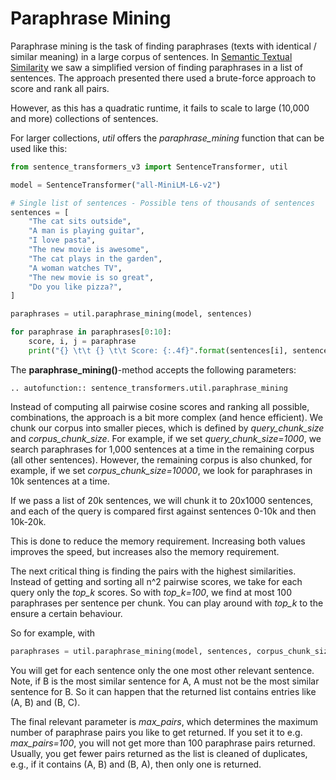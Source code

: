 # Paraphrase Mining

Paraphrase mining is the task of finding paraphrases (texts with identical / similar meaning) in a large corpus of sentences. In [Semantic Textual Similarity](../../../docs/usage/semantic_textual_similarity.md) we saw a simplified version of finding paraphrases in a list of sentences. The approach presented there used a brute-force approach to score and rank all pairs. 

However, as this has a quadratic runtime, it fails to scale to large (10,000 and more) collections of sentences.

For larger collections, *util* offers the *paraphrase_mining* function that can be used like this:
```python
from sentence_transformers_v3 import SentenceTransformer, util

model = SentenceTransformer("all-MiniLM-L6-v2")

# Single list of sentences - Possible tens of thousands of sentences
sentences = [
    "The cat sits outside",
    "A man is playing guitar",
    "I love pasta",
    "The new movie is awesome",
    "The cat plays in the garden",
    "A woman watches TV",
    "The new movie is so great",
    "Do you like pizza?",
]

paraphrases = util.paraphrase_mining(model, sentences)

for paraphrase in paraphrases[0:10]:
    score, i, j = paraphrase
    print("{} \t\t {} \t\t Score: {:.4f}".format(sentences[i], sentences[j], score))
```

The **paraphrase_mining()**-method accepts the following parameters:
```eval_rst
.. autofunction:: sentence_transformers.util.paraphrase_mining
```

Instead of computing all pairwise cosine scores and ranking all possible, combinations, the approach is a bit more complex (and hence efficient). We chunk our corpus into smaller pieces, which is defined by *query_chunk_size* and *corpus_chunk_size*. For example, if we set *query_chunk_size=1000*, we search paraphrases for 1,000 sentences at a time in the remaining corpus (all other sentences). However, the remaining corpus is also chunked, for example, if we set *corpus_chunk_size=10000*, we look for paraphrases in 10k sentences at a time.

If we pass a list of 20k sentences, we will chunk it to 20x1000 sentences, and each of the query is compared first against sentences 0-10k and then 10k-20k.

This is done to reduce the memory requirement. Increasing both values improves the speed, but increases also the memory requirement.


The next critical thing is finding the pairs with the highest similarities. Instead of getting and sorting all n^2 pairwise scores, we take for each query only the *top_k* scores. So with *top_k=100*, we find at most 100 paraphrases per sentence per chunk. You can play around with *top_k* to the ensure a certain behaviour.

So for example, with
```python
paraphrases = util.paraphrase_mining(model, sentences, corpus_chunk_size=len(sentences), top_k=1)
```

You will get for each sentence only the one most other relevant sentence. Note, if B is the most similar sentence for A, A must not be the most similar sentence for B. So it can happen that the returned list contains entries like (A, B) and (B, C).

The final relevant parameter is *max_pairs*, which determines the maximum number of paraphrase pairs you like to get returned. If you set it to e.g. *max_pairs=100*, you will not get more than 100 paraphrase pairs returned. Usually, you get fewer pairs returned as the list is cleaned of duplicates, e.g., if it contains (A, B) and (B, A), then only one is returned.
 
